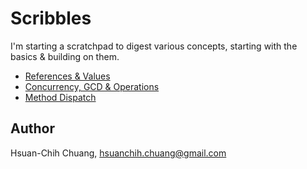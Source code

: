 # Scribbles

I'm starting a scratchpad to digest various concepts, starting with the basics & building on them.

* [References & Values](iOS-OSX/References-And-Values.md)
* [Concurrency, GCD & Operations](iOS-OSX/Concurrency-GCD-Operations.md)
* [Method Dispatch](iOS-OSX/Method-Dispatch.md)

## Author

Hsuan-Chih Chuang, <hsuanchih.chuang@gmail.com>
